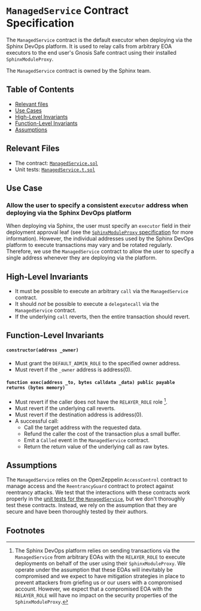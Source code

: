 # `ManagedService` Contract Specification

The `ManagedService` contract is the default executor when deploying via the Sphinx DevOps platform. It is used to relay calls from arbitrary EOA executors to the end user's Gnosis Safe contract using their installed `SphinxModuleProxy`.

The `ManagedService` contract is owned by the Sphinx team.

## Table of Contents

- [Relevant files](#relevant-files)
- [Use Cases](#use-cases)
- [High-Level Invariants](#high-level-invariants)
- [Function-Level Invariants](#function-level-invariants)
- [Assumptions](#assumptions)

## Relevant Files

- The contract: [`ManagedService.sol`](https://github.com/sphinx-labs/sphinx/blob/feature/pre-audit/packages/contracts/contracts/core/ManagedService.sol)
- Unit tests: [`ManagedService.t.sol`](https://github.com/sphinx-labs/sphinx/blob/feature/pre-audit/packages/contracts/test/ManagedService.t.sol)

## Use Case

### Allow the user to specify a consistent `executor` address when deploying via the Sphinx DevOps platform
When deploying via Sphinx, the user must specify an `executor` field in their deployment approval leaf (see the [`SphinxModuleProxy` specification](https://github.com/sphinx-labs/sphinx/blob/feature/pre-audit/specs/sphinx-module-proxy.md#approve-leaf-data) for more information). However, the individual addresses used by the Sphinx DevOps platform to execute transactions may vary and be rotated regularly. Therefore, we use the `ManagedService` contract to allow the user to specify a single address whenever they are deploying via the platform.

## High-Level Invariants
- It must be possible to execute an arbitrary `call` via the `ManagedService` contract.
- It should *not* be possible to execute a `delegatecall` via the `ManagedService` contract.
- If the underlying `call` reverts, then the entire transaction should revert.

## Function-Level Invariants

#### `constructor(address _owner)`

- Must grant the `DEFAULT_ADMIN_ROLE` to the specified owner address.
- Must revert if the `_owner` address is address(0).

#### `function exec(address _to, bytes calldata _data) public payable returns (bytes memory)`

- Must revert if the caller does not have the `RELAYER_ROLE` role [^1].
- Must revert if the underlying call reverts.
- Must revert if the destination address is address(0).
- A successful call:
  - Call the target address with the requested data.
  - Refund the caller the cost of the transaction plus a small buffer.
  - Emit a `Called` event in the `ManagedService` contract.
  - Return the return value of the underlying call as raw bytes.

## Assumptions
The `ManagedService` relies on the OpenZeppelin `AccessControl` contract to manage access and the `ReentrancyGuard` contract to protect against reentrancy attacks. We test that the interactions with these contracts work properly in the [unit tests for the `ManagedService`](https://github.com/sphinx-labs/sphinx/blob/feature/pre-audit/packages/contracts/test/ManagedService.t.sol), but we don't thoroughly test these contracts. Instead, we rely on the assumption that they are secure and have been thoroughly tested by their authors.

## Footnotes
[^1]: The Sphinx DevOps platform relies on sending transactions via the `ManagedService` from arbitrary EOAs with the `RELAYER_ROLE` to execute deployments on behalf of the user using their `SphinxModuleProxy`. We operate under the assumption that these EOAs will inevitably be compromised and we expect to have mitigation strategies in place to prevent attackers from griefing us or our users with a compromised account. However, we expect that a compromised EOA with the `RELAYER_ROLE` will have no impact on the security properties of the `SphinxModuleProxy`.
